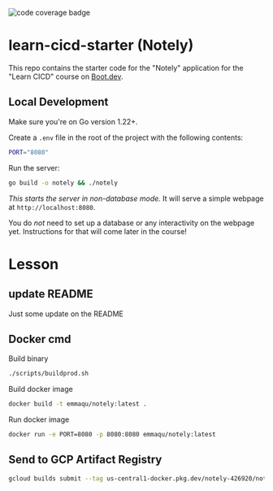 ![code coverage badge](https://github.com/boobooboo-dum1/learn-cicd-starter/actions/workflows/ci.yml/badge.svg)

# learn-cicd-starter (Notely)

This repo contains the starter code for the "Notely" application for the "Learn CICD" course on [Boot.dev](https://boot.dev).

## Local Development

Make sure you're on Go version 1.22+.

Create a `.env` file in the root of the project with the following contents:

```bash
PORT="8080"
```

Run the server:

```bash
go build -o notely && ./notely
```

*This starts the server in non-database mode.* It will serve a simple webpage at `http://localhost:8080`.

You do *not* need to set up a database or any interactivity on the webpage yet. Instructions for that will come later in the course!

# Lesson

## update README 

Just some update on the README

## Docker cmd

Build binary
```bash
./scripts/buildprod.sh
``` 

Build docker image
```bash
docker build -t emmaqu/notely:latest .
``` 

Run docker image
```bash
docker run -e PORT=8080 -p 8080:8080 emmaqu/notely:latest
``` 

## Send to GCP Artifact Registry

```bash
gcloud builds submit --tag us-central1-docker.pkg.dev/notely-426920/notely-ar-repo/notely:latest .
``` 